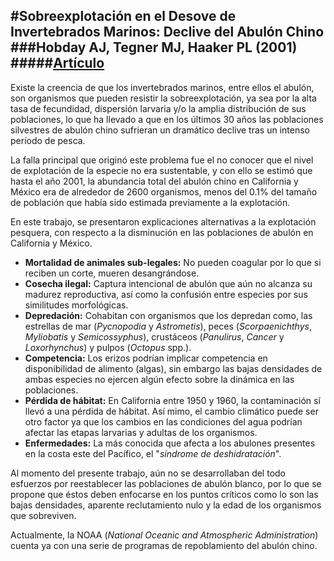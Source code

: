 #Sobreexplotación en el Desove de Invertebrados Marinos: Declive del Abulón Chino 
###Hobday AJ, Tegner MJ, Haaker PL (2001)
#####[Artículo](http://link.springer.com/article/10.1023%2FA%3A1012274101311)
----------
Existe la creencia de que los invertebrados marinos, entre ellos el abulón, son organismos que pueden resistir la sobreexplotación, ya sea por la alta tasa de fecundidad, dispersión larvaria y/o la amplia distribución de sus poblaciones, lo que ha llevado a que en los últimos 30 años las poblaciones silvestres de abulón chino sufrieran un dramático declive tras un intenso período de pesca.

La falla principal que originó este problema fue el no conocer que el nivel de explotación de la especie no era sustentable, y con ello se estimó que hasta el año 2001, la abundancia total del abulón chino en California y México era de alrededor de 2600 organismos, menos del 0.1% del tamaño de población que había sido estimada previamente a la explotación.

En este trabajo, se presentaron explicaciones alternativas a la explotación pesquera, con respecto a la disminución en las poblaciones de abulón en California y México.

- **Mortalidad de animales sub-legales:** No pueden coagular por lo que si reciben un corte, mueren desangrándose.
- **Cosecha ilegal:** Captura intencional de abulón que aún no alcanza su madurez reproductiva, así como la confusión entre especies por sus similitudes morfológicas.
- **Depredación:** Cohabitan con organismos que los depredan como, las estrellas de mar (*Pycnopodia* y *Astrometis*), peces (*Scorpaenichthys*, *Myliobatis* y *Semicossyphus*), crustáceos (*Panulirus*, *Cancer* y *Loxorhynchus*) y pulpos (*Octopus* spp.).
- **Competencia:** Los erizos podrían implicar competencia en disponibilidad de alimento (algas), sin embargo las bajas densidades de ambas especies no ejercen algún efecto sobre la dinámica en las poblaciones. 
- **Pérdida de hábitat:** En California entre 1950 y 1960, la contaminación sí llevó a una pérdida de hábitat. Así mimo, el cambio climático puede ser otro factor ya que los cambios en las condiciones del agua podrían afectar las etapas larvarias y adultas de los organismos.
- **Enfermedades:** La más conocida que afecta a los abulones presentes en la costa este del Pacífico, el "*síndrome de deshidratación*".

Al momento del presente trabajo, aún no se desarrollaban del todo esfuerzos por reestablecer las poblaciones de abulón blanco, por lo que se propone que éstos deben enfocarse en los puntos críticos como lo son las bajas densidades, aparente reclutamiento nulo y la edad de los organismos que sobreviven.

Actualmente, la NOAA (*National Oceanic and Atmospheric Administration*) cuenta ya con una serie de programas de repoblamiento del abulón chino.
